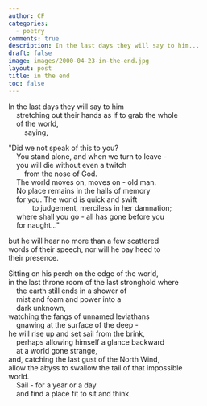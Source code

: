 ```yaml
---
author: CF
categories:
  - poetry
comments: true
description: In the last days they will say to him...
draft: false
image: images/2000-04-23-in-the-end.jpg
layout: post
title: in the end
toc: false
---
```

    
In the last days they will say to him    
    stretching out their hands as if to grab the whole    
    of the world,    
        saying,    
    
"Did we not speak of this to you?    
    You stand alone, and when we turn to leave -    
    you will die without even a twitch    
        from the nose of God.    
    The world moves on, moves on - old man.    
    No place remains in the halls of memory    
    for you. The world is quick and swift    
            to judgement, merciless in her damnation;    
    where shall you go - all has gone before you    
    for naught..."    
    
but he will hear no more than a few scattered    
words of their speech, nor will he pay heed to    
their presence.    
    
Sitting on his perch on the edge of the world,    
in the last throne room of the last stronghold where    
    the earth still ends in a shower of    
    mist and foam and power into a    
    dark unknown,    
watching the fangs of unnamed leviathans    
    gnawing at the surface of the deep -    
he will rise up and set sail from the brink,    
    perhaps allowing himself a glance backward    
    at a world gone strange,    
and, catching the last gust of the North Wind,    
allow the abyss to swallow the tail of that impossible    
world.    
    Sail - for a year or a day    
    and find a place fit to sit and think.    
